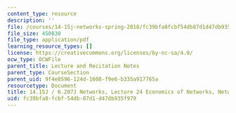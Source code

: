 ```yaml
---
content_type: resource
description: ''
file: /courses/14-15j-networks-spring-2018/fc39bfa8fcbf54db87d1d47db935f979_MIT14_15JS18_lec24.pdf
file_size: 450830
file_type: application/pdf
learning_resource_types: []
license: https://creativecommons.org/licenses/by-nc-sa/4.0/
ocw_type: OCWFile
parent_title: Lecture and Recitation Notes
parent_type: CourseSection
parent_uid: 9f4e8596-124d-1608-f9e6-b335a917765a
resourcetype: Document
title: 14.15J / 6.207J Networks, Lecture 24 Economics of Networks, Network Formation
uid: fc39bfa8-fcbf-54db-87d1-d47db935f979
---
```

